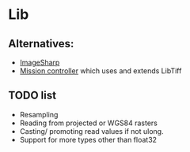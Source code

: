 # Lib

## Alternatives:

- [ImageSharp](https://github.com/SixLabors/ImageSharp)
- [Mission controller](https://github.com/ArduPilot/MissionPlanner/blob/cedabf7b610c0e54b8fe4409d903963faa69ab90/ExtLibs/Utilities/GeoTiff.cs)
which uses and extends LibTiff 

## TODO list
- Resampling
- Reading from projected or WGS84 rasters
- Casting/ promoting read values if not ulong.
- Support for more types other than float32
